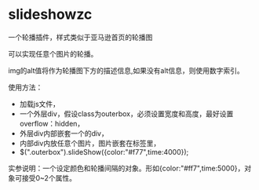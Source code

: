 # slideshowzc

一个轮播插件，样式类似于亚马逊首页的轮播图

可以实现任意个图片的轮播。

img的alt值将作为轮播图下方的描述信息,如果没有alt信息，则使用数字索引。

使用方法：

* 加载js文件，
* 一个外层div，假设class为outerbox，必须设置宽度和高度，最好设置overflow：hidden，
* 外层div内部嵌套一个的div，
* 内部div内放任意个图片，图片嵌套在<a>标签里，
* $(".outerbox").slideShow({color:"#f77",time:4000});

实参说明：一个设定颜色和轮播间隔的对象。形如{color:"#ff7",time:5000}，对象可接受0~2个属性。
